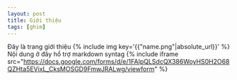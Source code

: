 ```yaml
---
layout: post
title: Giới thiệu
tags: [ghim]
---
```

Đây là trang giới thiệu
{% include img key='{{"name.png"|absolute_url}}' %}
Nội dung ở đây hổ trợ markdown syntag
{% include iframe src="https://docs.google.com/forms/d/e/1FAIpQLSdcQX386WoyHS0H2O68QZHta5EVixL_CksMOSGD9FmwJRALwg/viewform" %}

